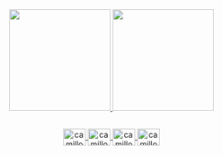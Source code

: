 

<!-- ![Stats](https://github-readme-stats.vercel.app/api?username=camillo-augusto&show_icons=true&theme=dracula&include_all_commits=true&count_private=true)
![Stats2](https://github-readme-stats.vercel.app/api/top-langs/?username=camillo-augusto&layout=compact&langs_count=7&theme=dracula) -->


<div align="center">
  <a href="https://github.com/camillo-augusto">
  <img height="180em" src="https://github-readme-stats.vercel.app/api?username=camillo-augusto&show_icons=true&theme=dracula&include_all_commits=true&count_private=true"/>
  <img height="180em" src="https://github-readme-stats.vercel.app/api/top-langs/?username=camillo-augusto&layout=compact&langs_count=7&theme=dracula"/>
</div>

##
  
<div align="center">
  <img align="center" alt="camillo-gcp" height="30" width="40" src="https://simpleicons.org/icons/terraform.svg">
  <img align="center" alt="camillo-gcp" height="30" width="40" src="https://simpleicons.org/icons/googlecloud.svg">
  <img align="center" alt="camillo-aws" height="30" width="40"  src="https://simpleicons.org/icons/amazonaws.svg">
  <img align="center" alt="camillo-azu" height="30" width="40"  src="https://simpleicons.org/icons/microsoftazure.svg">
</div>
